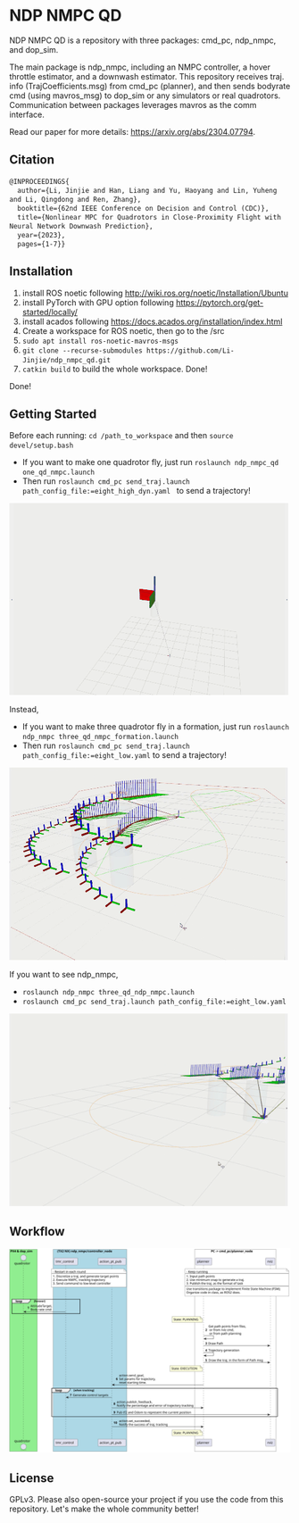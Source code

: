 # NDP NMPC QD

NDP NMPC QD is a repository with three packages: cmd_pc, ndp_nmpc, and dop_sim.

The main package is ndp_nmpc, including an NMPC controller, a hover throttle estimator, and a downwash estimator. This repository receives traj. info (TrajCoefficients.msg) from cmd_pc (planner), and then sends bodyrate cmd (using mavros_msg) to dop_sim or any simulators or real quadrotors. Communication between packages leverages mavros as the comm interface.

Read our paper for more details: https://arxiv.org/abs/2304.07794.

## Citation

```
@INPROCEEDINGS{
  author={Li, Jinjie and Han, Liang and Yu, Haoyang and Lin, Yuheng and Li, Qingdong and Ren, Zhang},
  booktitle={62nd IEEE Conference on Decision and Control (CDC)},
  title={Nonlinear MPC for Quadrotors in Close-Proximity Flight with Neural Network Downwash Prediction},
  year={2023},
  pages={1-7}}
```

## Installation

1. install ROS noetic following http://wiki.ros.org/noetic/Installation/Ubuntu
2. install PyTorch with GPU option following https://pytorch.org/get-started/locally/
3. install acados following https://docs.acados.org/installation/index.html
4. Create a workspace for ROS noetic, then go to the /src
4. `sudo apt install ros-noetic-mavros-msgs`
5. `git clone --recurse-submodules https://github.com/Li-Jinjie/ndp_nmpc_qd.git`
6. `catkin build` to build the whole workspace. Done!

Done!

## Getting Started

Before each running:  `cd /path_to_workspace` and then `source devel/setup.bash`

- If you want to make one quadrotor fly, just run `roslaunch ndp_nmpc_qd one_qd_nmpc.launch`
- Then run `roslaunch cmd_pc send_traj.launch path_config_file:=eight_high_dyn.yaml ` to send a trajectory!

![](./figs/one_qd_nmpc.gif)

Instead,

- If you want to make three quadrotor fly in a formation, just run `roslaunch ndp_nmpc three_qd_nmpc_formation.launch`
- Then run `roslaunch cmd_pc send_traj.launch path_config_file:=eight_low.yaml` to send a trajectory!

![](./figs/three_qd_nmpc.gif)

If you want to see ndp_nmpc,

- `roslaunch ndp_nmpc three_qd_ndp_nmpc.launch`
- `roslaunch cmd_pc send_traj.launch path_config_file:=eight_low.yaml `

![](./figs/three_qd_ndp_nmpc.gif)

## Workflow

![](./figs/workflow.svg)

## License

GPLv3. Please also open-source your project if you use the code from this repository. Let's make the whole community better!
